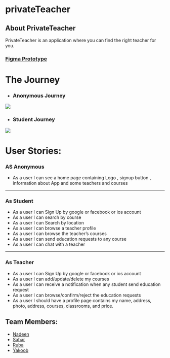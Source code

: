 # privateTeacher


## About PrivateTeacher
 PrivateTeacher is an application where you can find the right teacher for you.


### [Figma Prototype](https://www.figma.com/file/UiTeMtII65yVFjyhx25uxO/private-teacher?node-id=0%3A1)

# The Journey

* ###   Anonymous Journey 
![](https://i.imgur.com/t6zTbd0.png)

* ###  Student Journey
![](https://i.imgur.com/BGpLjGk.png)



# User Stories: 
### AS Anonymous

* As a user I can see a home page containing Logo , signup button ,  information about App and some teachers and courses 
---
### As Student 
* As a user I can Sign Up by google or facebook or ios account
* As a user I can search by course
* As a user I can Search by location
* As a user I can browse a teacher profile
* As a user I can browse the teacher’s courses 
* As a user I can send education requests to any course
* As a user I can chat with a teacher
---
### As Teacher
* As a user I can Sign Up by google or facebook or ios account
* As a user I can add/update/delete my courses
* As a user I can receive a notification when any student send education request
* As a user I can browse/confirm/reject the education requests
* As a user I should have a profile page contains my name, address, photo, address, courses, classrooms, and price. 





 ## Team Members: 
 - [Nadeen](https://github.com/Nadeen123)
 - [Sahar](https://github.com/saharAdem)
 - [Ruba](https://github.com/rubasider)
 - [Yakoob](https://github.com/YakoobHammouri)
